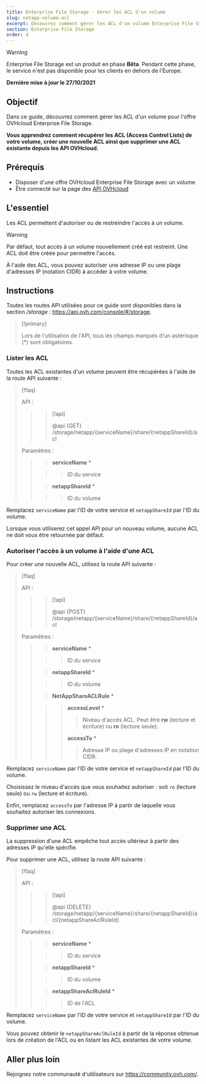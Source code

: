 ```yaml
---
title: Enterprise File Storage - Gérer les ACL d'un volume
slug: netapp-volume-acl
excerpt: Découvrez comment gérer les ACL d'un volume Enterprise File Storage en utilisant les API OVHcloud
section: Enterprise File Storage
order: 4
---
```


> [!warning]
> Enterprise File Storage est un produit en phase **Bêta**. Pendant cette phase, le service n'est pas disponible pour les clients en dehors de l'Europe.
>

**Dernière mise à jour le 27/10/2021**

## Objectif

Dans ce guide, découvrez comment gérer les ACL d'un volume pour l'offre OVHcloud Enterprise File Storage.

**Vous apprendrez comment récupérer les ACL (Access Control Lists) de votre volume, créer une nouvelle ACL ainsi que supprimer une ACL existante depuis les API OVHcloud.**

## Prérequis

- Disposer d'une offre OVHcloud Enterprise File Storage avec un volume
- Être connecté sur la page des [API OVHcloud](https://api.ovh.com/)

## L'essentiel

Les ACL permettent d'autoriser ou de restreindre l'accès à un volume.

> [!warning]
>
> Par défaut, tout accès à un volume nouvellement créé est restreint. Une ACL doit être créée pour permettre l'accès.
>

À l'aide des ACL, vous pouvez autoriser une adresse IP ou une plage d'adresses IP (notation CIDR) à accéder à votre volume.

## Instructions

Toutes les routes API utilisées pour ce guide sont disponibles dans la section */storage* : <https://api.ovh.com/console/#/storage>.

> [!primary]
>
> Lors de l'utilisation de l'API, tous les champs marqués d'un astérisque (\*) sont obligatoires.
>

### Lister les ACL

Toutes les ACL existantes d'un volume peuvent être récupérées à l'aide de la route API suivante :

> [!faq]
>
> API :
>
>> > [!api]
>> >
>> > @api {GET} /storage/netapp/{serviceName}/share/{netappShareId}/acl
>> >
>>
>
> Paramètres :
>
>> > **serviceName** *
>>
>> >> ID du service
>>
>> > **netappShareId** *
>>
>> >> ID du volume
>

Remplacez `serviceName` par l'ID de votre service et `netappShareId` par l'ID du volume.

Lorsque vous utiliserez cet appel API pour un nouveau volume, aucune ACL ne doit vous être retournée par défaut.

### Autoriser l'accès à un volume à l'aide d'une ACL

Pour créer une nouvelle ACL, utilisez la route API suivante :

> [!faq]
>
> API :
>
>> > [!api]
>> >
>> > @api {POST} /storage/netapp/{serviceName}/share/{netappShareId}/acl
>> >
>>
>
> Paramètres :
>
>> > **serviceName** *
>>
>> >> ID du service
>>
>> > **netappShareId** *
>>
>> >> ID du volume
>>
>> > **NetAppShareACLRule** *
>>
>> >> **accessLevel** *
>> >>
>> >> > Niveau d'accès ACL. Peut être **rw** (lecture et écriture) ou **ro** (lecture seule).
>> >>
>> >> **accessTo** *
>> >>
>> >> > Adresse IP ou plage d'adresses IP en notation CIDR.
>

Remplacez `serviceName` par l'ID de votre service et `netappShareId` par l'ID du volume.

Choisissez le niveau d'accès que vous souhaitez autoriser : soit `ro` (lecture seule) ou `rw` (lecture et écriture).

Enfin, remplacez `accessTo` par l'adresse IP à partir de laquelle vous souhaitez autoriser les connexions.

### Supprimer une ACL

La suppression d'une ACL empêche tout accès ultérieur à partir des adresses IP qu'elle spécifie.

Pour supprimer une ACL, utilisez la route API suivante :

> [!faq]
>
> API :
>
>> > [!api]
>> >
>> > @api {DELETE} /storage/netapp/{serviceName}/share/{netappShareId}/acl/{netappShareAclRuleId}
>> >
>>
>
> Paramètres :
>
>> > **serviceName** *
>>
>> >> ID du service
>>
>> > **netappShareId** *
>>
>> >> ID du volume
>>
>> > **netappShareAclRuleId** *
>>
>> >> ID de l'ACL
>

Remplacez `serviceName` par l'ID de votre service et `netappShareId` par l'ID du volume.

Vous pouvez obtenir le `netappShareAclRuleId` à partir de la réponse obtenue lors de création de l'ACL ou en listant les ACL existantes de votre volume.

## Aller plus loin

Rejoignez notre communauté d'utilisateurs sur <https://community.ovh.com/>.
